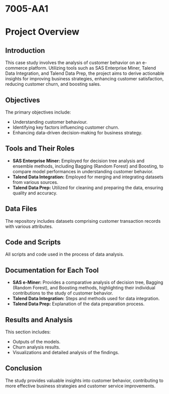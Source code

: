 # 7005-AA1
# Project Overview

## Introduction
This case study involves the analysis of customer behavior on an e-commerce platform. Utilizing tools such as SAS Enterprise Miner, Talend Data Integration, and Talend Data Prep, the project aims to derive actionable insights for improving business strategies, enhancing customer satisfaction, reducing customer churn, and boosting sales.

## Objectives
The primary objectives include:
- Understanding customer behaviour.
- Identifying key factors influencing customer churn.
- Enhancing data-driven decision-making for business strategy.

## Tools and Their Roles
- **SAS Enterprise Miner:** Employed for decision tree analysis and ensemble methods, including Bagging (Random Forest) and Boosting, to compare model performances in understanding customer behavior.
- **Talend Data Integration:** Employed for merging and integrating datasets from various sources.
- **Talend Data Prep:** Utilized for cleaning and preparing the data, ensuring quality and accuracy.

## Data Files
The repository includes datasets comprising customer transaction records with various attributes.

## Code and Scripts
All scripts and code used in the process of data analysis.

## Documentation for Each Tool
- **SAS e-Miner:** Provides a comparative analysis of decision tree, Bagging (Random Forest), and Boosting methods, highlighting their individual contributions to the study of customer behavior.
- **Talend Data Integration:** Steps and methods used for data integration.
- **Talend Data Prep:** Explanation of the data preparation process.

## Results and Analysis
This section includes:
- Outputs of the models.
- Churn analysis results.
- Visualizations and detailed analysis of the findings.

## Conclusion
The study provides valuable insights into customer behavior, contributing to more effective business strategies and customer service improvements.


